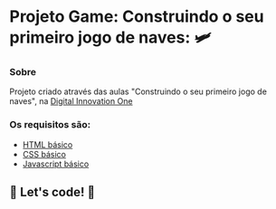 # Projeto Game: Construindo o seu primeiro jogo de naves: 🛩

 

### Sobre

Projeto criado através das aulas  "Construindo o seu primeiro jogo de naves", na [Digital Innovation One](https://digitalinnovation.one/)



### Os requisitos são:

- [HTML básico](https://www.w3schools.com/html/)
- [CSS básico](https://developer.mozilla.org/pt-BR/docs/Web/CSS)
- [Javascript básico](https://developer.mozilla.org/pt-BR/docs/Web/JavaScript)

## 🚀 Let's code! 🚀